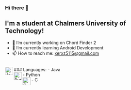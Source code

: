 ### Hi there 👋

## I'm a student at Chalmers University of Technology!
- 🔭 I’m currently working on Chord Finder 2
- 🌱 I’m currently learning Android Development
- 📫 How to reach me: xerxz5115@gmail.com
<br/>
### Languages:
- <img align="left" alt="Java" width="26px" src="https://image.flaticon.com/icons/png/512/226/226777.png"/>Java</br>
- <img align="left" alt="Python" width="26px" src="https://cdn3.iconfinder.com/data/icons/logos-and-brands-adobe/512/267_Python-512.png"/>Python</br>
- <img align="left" alt="C" width="26px" src="https://cdn.iconscout.com/icon/free/png-512/c-programming-569564.png"/>C
 
